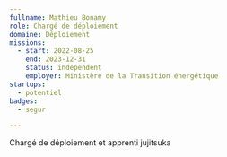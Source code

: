 ```yaml
---
fullname: Mathieu Bonamy
role: Chargé de déploiement
domaine: Déploiement
missions:
  - start: 2022-08-25
    end: 2023-12-31
    status: independent
    employer: Ministère de la Transition énergétique
startups:
  - potentiel
badges:
  - segur

---
```



Chargé de déploiement et apprenti jujitsuka
